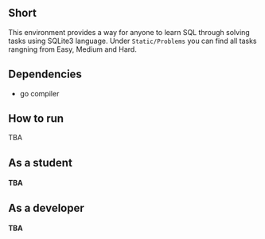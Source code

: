 ## Short
This environment provides a way for anyone to learn SQL through solving tasks using SQLite3 language. Under `Static/Problems` you can find all tasks rangning from Easy, Medium and Hard. 

## Dependencies
- go compiler

## How to run
TBA


## As a student
<h4>TBA</h4>


## As a developer
<h4>TBA</h4>

